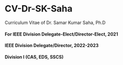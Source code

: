 # CV-Dr-SK-Saha
Curriculum Vitae of Dr. Samar Kumar Saha, Ph.D
#### For IEEE Division Delegate-Elect/Director-Elect, 2021
#### IEEE Division Delegate/Director, 2022-2023
#### Division I (CAS, EDS, SSCS)
